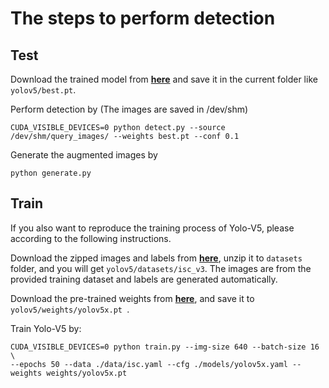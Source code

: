 # The steps to perform detection

## Test

Download the trained model from [**here**](https://drive.google.com/file/d/1Y-yVSnTfpVB2P1RCfTRAiHA67CTF_ZX9/view?usp=sharing) and save it in the current folder like ```yolov5/best.pt```.

Perform detection by (The images are saved in /dev/shm)
```
CUDA_VISIBLE_DEVICES=0 python detect.py --source /dev/shm/query_images/ --weights best.pt --conf 0.1 
```

Generate the augmented images by
```
python generate.py
```


## Train
If you also want to reproduce the training process of Yolo-V5, please according to the following instructions.

Download the zipped images and labels from [**here**](), unzip it to ```datasets``` folder, and you will get ```yolov5/datasets/isc_v3```. The images are from the provided training dataset and labels are generated automatically.

Download the pre-trained weights from [**here**](https://drive.google.com/file/d/1oZv51z2i8pDlhHqSiGh1vKn1BaL0x9Tb/view?usp=sharing), and save it to ```yolov5/weights/yolov5x.pt ```.

Train Yolo-V5 by:
```
CUDA_VISIBLE_DEVICES=0 python train.py --img-size 640 --batch-size 16 \
--epochs 50 --data ./data/isc.yaml --cfg ./models/yolov5x.yaml --weights weights/yolov5x.pt
```
